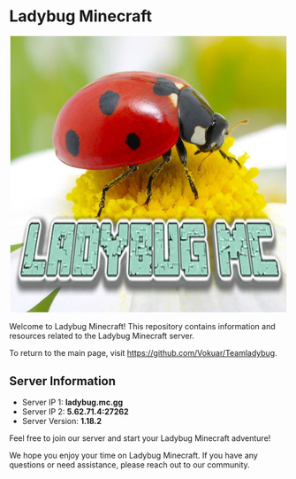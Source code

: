 # Ladybug Minecraft

<p align="center">
  <img src="https://github.com/Vokuar/Teamladybug/blob/main/images/LadybugLogo.jpg?raw=true" alt="Ladybug Minecraft Logo" width="500">
</p>

Welcome to Ladybug Minecraft! This repository contains information and resources related to the Ladybug Minecraft server.

To return to the main page, visit https://github.com/Vokuar/Teamladybug.

## Server Information

- Server IP 1: **ladybug.mc.gg**
- Server IP 2: **5.62.71.4:27262**
- Server Version: **1.18.2**

Feel free to join our server and start your Ladybug Minecraft adventure!

We hope you enjoy your time on Ladybug Minecraft. If you have any questions or need assistance, please reach out to our community.
